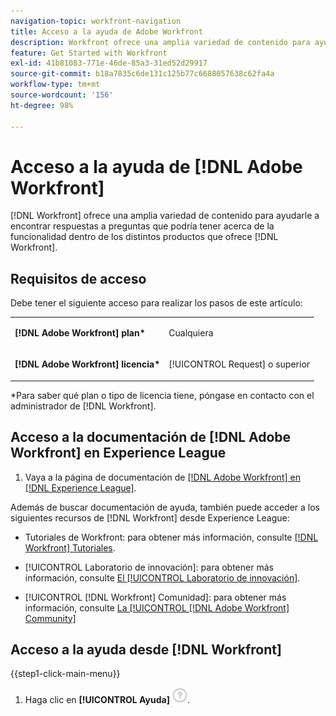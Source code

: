```yaml
---
navigation-topic: workfront-navigation
title: Acceso a la ayuda de Adobe Workfront
description: Workfront ofrece una amplia variedad de contenido para ayudarle a encontrar respuestas a preguntas que pueda tener sobre la funcionalidad dentro de los distintos productos que ofrece Workfront.
feature: Get Started with Workfront
exl-id: 41b81083-771e-46de-85a3-31ed52d29917
source-git-commit: b18a7835c6de131c125b77c6688057638c62fa4a
workflow-type: tm+mt
source-wordcount: '156'
ht-degree: 98%

---
```


# Acceso a la ayuda de [!DNL Adobe Workfront]

[!DNL Workfront] ofrece una amplia variedad de contenido para ayudarle a encontrar respuestas a preguntas que podría tener acerca de la funcionalidad dentro de los distintos productos que ofrece [!DNL Workfront].

## Requisitos de acceso

Debe tener el siguiente acceso para realizar los pasos de este artículo:

<table style="table-layout:auto"> 
 <col> 
 </col> 
 <col> 
 </col> 
 <tbody> 
  <tr> 
   <td role="rowheader"><strong>[!DNL Adobe Workfront] plan*</strong></td> 
   <td> <p>Cualquiera</p> </td> 
  </tr> 
  <tr> 
   <td role="rowheader"><strong>[!DNL Adobe Workfront] licencia*</strong></td> 
   <td> <p>[!UICONTROL Request] o superior</p> </td> 
  </tr> 
 </tbody> 
</table>

&#42;Para saber qué plan o tipo de licencia tiene, póngase en contacto con el administrador de [!DNL Workfront].

## Acceso a la documentación de [!DNL Adobe Workfront] en Experience League

1. Vaya a la página de documentación de [[!DNL Adobe Workfront]  en  [!DNL Experience League]](https://experienceleague.adobe.com/es/docs/workfront/using/home).

Además de buscar documentación de ayuda, también puede acceder a los siguientes recursos de [!DNL Workfront] desde Experience League:

* Tutoriales de Workfront: para obtener más información, consulte [[!DNL Workfront] Tutoriales](https://experienceleague.adobe.com/es/docs/workfront-learn/tutorials-workfront/home).

* [!UICONTROL Laboratorio de innovación]: para obtener más información, consulte [El [!UICONTROL Laboratorio de innovación]](https://experienceleaguecommunities.adobe.com/t5/workfront-ideas/idb-p/workfront-ideas?profile.language=es).
* [!UICONTROL [!DNL Workfront] Comunidad]: para obtener más información, consulte [La [!UICONTROL [!DNL Adobe Workfront] Community]](https://experienceleaguecommunities.adobe.com/t5/workfront/ct-p/workfront?profile.language=es)

## Acceso a la ayuda desde [!DNL Workfront]

{{step1-click-main-menu}}

1. Haga clic en **[!UICONTROL Ayuda]** ![icono de ayuda](assets/help-icon.png).

